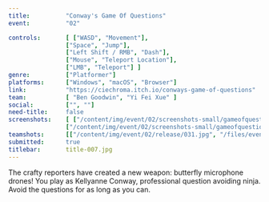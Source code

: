 ```yaml
---
title:          "Conway's Game Of Questions"
event:          "02"

controls:       [ ["WASD", "Movement"],
                ["Space", "Jump"],
                ["Left Shift / RMB", "Dash"],
                ["Mouse", "Teleport Location"],
                ["LMB", "Teleport"] ]
genre:          ["Platformer"]
platforms:      ["Windows", "macOS", "Browser"]
link:           "https://ciechroma.itch.io/conways-game-of-questions"
team:           [ "Ben Goodwin", "Yi Fei Xue" ]
social:         ["", ""]
need-title:     false
screenshots:    [ ["/content/img/event/02/screenshots-small/gameofquestions-000.jpg", "/content/img/event/02/screenshots/gameofquestions-000.jpg"],
                ["/content/img/event/02/screenshots-small/gameofquestions-001.jpg", "/content/img/event/02/screenshots/gameofquestions-001.jpg"] ]
teamshots:      [["/content/img/event/02/release/031.jpg", "/files/events/02/PTBOGameJam02-031.png"]]
submitted:      true
titlebar:       title-007.jpg
---
```

The crafty reporters have created a new weapon: butterfly microphone drones! You play as Kellyanne Conway, professional question avoiding ninja. Avoid the questions for as long as you can.